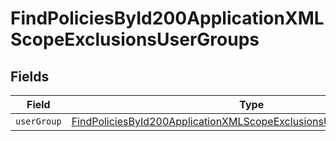 # FindPoliciesById200ApplicationXMLScopeExclusionsUserGroups


## Fields

| Field                                                                                                                                                                 | Type                                                                                                                                                                  | Required                                                                                                                                                              | Description                                                                                                                                                           |
| --------------------------------------------------------------------------------------------------------------------------------------------------------------------- | --------------------------------------------------------------------------------------------------------------------------------------------------------------------- | --------------------------------------------------------------------------------------------------------------------------------------------------------------------- | --------------------------------------------------------------------------------------------------------------------------------------------------------------------- |
| `userGroup`                                                                                                                                                           | [FindPoliciesById200ApplicationXMLScopeExclusionsUserGroupsUserGroup](../../models/operations/findpoliciesbyid200applicationxmlscopeexclusionsusergroupsusergroup.md) | :heavy_minus_sign:                                                                                                                                                    | N/A                                                                                                                                                                   |